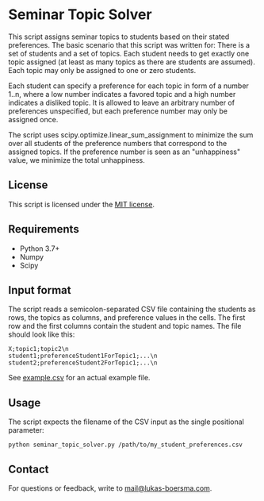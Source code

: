 # Seminar Topic Solver

This script assigns seminar topics to students based on their stated preferences.
The basic scenario that this script was written for: There is a set of students and a set of topics.
Each student needs to get exactly one topic assigned (at least as many topics as there are students are assumed).
Each topic may only be assigned to one or zero students.

Each student can specify a preference for each topic in form of a number 1..n,
where a low number indicates a favored topic and a high number indicates a disliked topic.
It is allowed to leave an arbitrary number of preferences unspecified, but each preference number may only be assigned once.

The script uses scipy.optimize.linear_sum_assignment to minimize the sum over all students of the preference numbers that
correspond to the assigned topics. If the preference number is seen as an "unhappiness" value, we minimize the total unhappiness.

## License

This script is licensed under the [MIT license](License.txt).

## Requirements

* Python 3.7+
* Numpy
* Scipy

## Input format

The script reads a semicolon-separated CSV file containing the students as rows, the topics as columns, and preference values in the cells. The first row and the first columns contain the student and topic names. The file should look like this:

````
X;topic1;topic2\n
student1;preferenceStudent1ForTopic1;...\n
student2;preferenceStudent2ForTopic1;...\n
````

See [example.csv](example.csv) for an actual example file.

## Usage

The script expects the filename of the CSV input as the single positional parameter:

````
python seminar_topic_solver.py /path/to/my_student_preferences.csv
````

## Contact

For questions or feedback, write to mail@lukas-boersma.com.